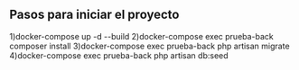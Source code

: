 Pasos para iniciar el proyecto
--------------------------------
1)docker-compose up -d --build
2)docker-compose exec prueba-back composer install
3)docker-compose exec prueba-back php artisan migrate
4)docker-compose exec prueba-back php artisan db:seed